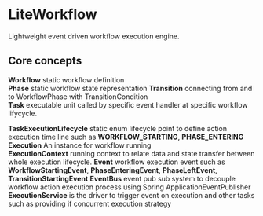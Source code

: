 # LiteWorkflow
Lightweight event driven workflow execution engine.

## Core concepts  

**Workflow** static workflow definition   
**Phase** static workflow state representation 
**Transition** connecting from and to WorkflowPhase with TransitionCondition  
**Task** executable unit called by specific event handler at specific workflow lifycycle.

**TaskExecutionLifecycle** static enum lifecycle point to define action execution time line such as **WORKFLOW_STARTING**, **PHASE_ENTERING**  
**Execution** An instance for workflow running  
**ExecutionContext** running context to relate data and state transfer between whole execution lifecycle. 
**Event** workflow execution event such as **WorkflowStartingEvent**, **PhaseEnteringEvent**, **PhaseLeftEvent**, **TransitionStartingEvent**
**EventBus** event pub sub system to decouple workflow action execution process using Spring ApplicationEventPublisher   
**ExecutionService** is the driver to trigger event on execution and other tasks such as providing if concurrent execution strategy
